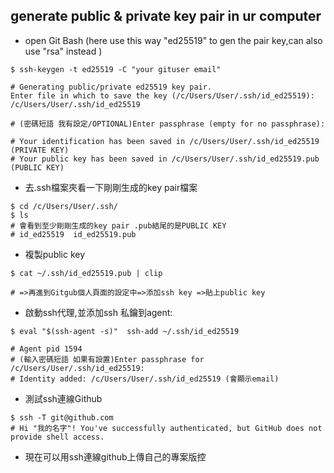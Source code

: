 ## generate public & private key pair in ur computer
- open Git Bash (here use this way "ed25519" to gen the pair key,can also use "rsa" instead )

```bash=
$ ssh-keygen -t ed25519 -C "your gituser email" 

# Generating public/private ed25519 key pair.
Enter file in which to save the key (/c/Users/User/.ssh/id_ed25519): /c/Users/User/.ssh/id_ed25519

# (密碼短語 我有設定/OPTIONAL)Enter passphrase (empty for no passphrase):

# Your identification has been saved in /c/Users/User/.ssh/id_ed25519 (PRIVATE KEY)
# Your public key has been saved in /c/Users/User/.ssh/id_ed25519.pub (PUBLIC KEY)

```

- 去.ssh檔案夾看一下剛剛生成的key pair檔案
```bash=
$ cd /c/Users/User/.ssh/
$ ls
# 會看到至少剛剛生成的key pair .pub結尾的是PUBLIC KEY
# id_ed25519  id_ed25519.pub
```

- 複製public key 
```bash=
$ cat ~/.ssh/id_ed25519.pub | clip

# =>再進到Gitgub個人頁面的設定中=>添加ssh key =>貼上public key
```

- 啟動ssh代理,並添加ssh 私鑰到agent:
```bash=
$ eval "$(ssh-agent -s)"  ssh-add ~/.ssh/id_ed25519

# Agent pid 1594
# (輸入密碼短語 如果有設置)Enter passphrase for /c/Users/User/.ssh/id_ed25519:
# Identity added: /c/Users/User/.ssh/id_ed25519 (會顯示email)
```

- 測試ssh連線Github
```bash=
$ ssh -T git@github.com
# Hi "我的名字"! You've successfully authenticated, but GitHub does not provide shell access.
```

- 現在可以用ssh連線github上傳自己的專案版控
